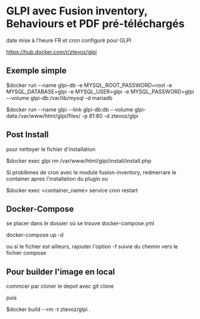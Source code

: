 # GLPI avec Fusion inventory, Behaviours et PDF pré-téléchargés

date mise à l'heure FR et cron configuré pour GLPI

https://hub.docker.com/r/ztevoz/glpi

## Exemple simple

$docker run --name glpi-db  -e MYSQL_ROOT_PASSWORD=root -e MYSQL_DATABASE=glpi -e MYSQL_USER=glpi -e MYSQL_PASSWORD=glpi --volume glpi-db:/var/lib/mysql  -d mariadb

$docker run --name glpi --link glpi-db:db --volume glpi-data:/var/www/html/glpi/files/ -p 81:80 -d ztevoz/glpi

## Post Install

pour nettoyer le fichier d'installation

$docker exec glpi rm /var/www/html/glpi/install/install.php

Si problèmes de cron avec le module fusion-inventory, redmerrare le container apres l'installation du plugin ou 

$docker exec <container_name> service cron restart

## Docker-Compose

se placer dans le dossier où se trouve docker-compose.yml

docker-compose up -d

ou si le fichier est ailleurs, rajouter l'option -f suivie du chemin vers le fichier compose

## Pour builder l'image en local

commcer par cloner le depot avec git clone

puis

$docker build --rm -t ztevoz/glpi .
